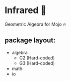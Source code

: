 # Infrared 🔆
Geometric Algebra for Mojo 🔥

## package layout:

- algebra
    - G2 (Hard-coded)
    - G3 (Hard-coded)
- math
- io